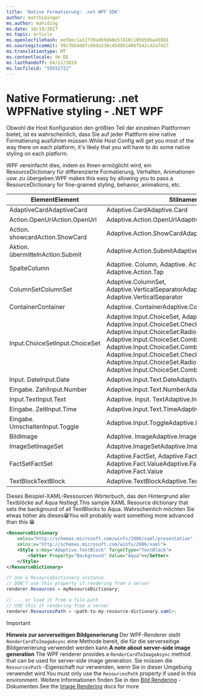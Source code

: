 ```yaml
---
title: 'Native Formatierung: .net WPF SDK'
author: matthidinger
ms.author: mahiding
ms.date: 10/19/2017
ms.topic: article
ms.openlocfilehash: ee5bec1a11f39ad69d40e57410c105b50ba45981
ms.sourcegitcommit: 99c7b64d6fc66da336c454951406fb42cd2a7427
ms.translationtype: MT
ms.contentlocale: de-DE
ms.lasthandoff: 04/12/2019
ms.locfileid: "59552722"
---
```

# <a name="native-styling---net-wpf"></a><span data-ttu-id="df9ea-102">Native Formatierung: .net WPF</span><span class="sxs-lookup"><span data-stu-id="df9ea-102">Native styling - .NET WPF</span></span>

<span data-ttu-id="df9ea-103">Obwohl die Host Konfiguration den größten Teil der einzelnen Plattformen bietet, ist es wahrscheinlich, dass Sie auf jeder Plattform eine native Formatierung ausführen müssen.</span><span class="sxs-lookup"><span data-stu-id="df9ea-103">While Host Config will get you most of the way there on each platform, it's likely that you will have to do some native styling on each platform.</span></span> 

<span data-ttu-id="df9ea-104">WPF vereinfacht dies, indem es Ihnen ermöglicht wird, ein ResourceDictionary für differenzierte Formatierung, Verhalten, Animationen usw. zu übergeben.</span><span class="sxs-lookup"><span data-stu-id="df9ea-104">WPF makes this easy by allowing you to pass a ResourceDictionary for fine-grained styling, behavior, animations, etc.</span></span>

| <span data-ttu-id="df9ea-105">Element</span><span class="sxs-lookup"><span data-stu-id="df9ea-105">Element</span></span> | <span data-ttu-id="df9ea-106">Stilnamen</span><span class="sxs-lookup"><span data-stu-id="df9ea-106">Style names</span></span> |
|---|---|
| <span data-ttu-id="df9ea-107">AdaptiveCard</span><span class="sxs-lookup"><span data-stu-id="df9ea-107">AdaptiveCard</span></span> | <span data-ttu-id="df9ea-108">Adaptive.Card</span><span class="sxs-lookup"><span data-stu-id="df9ea-108">Adaptive.Card</span></span>| 
| <span data-ttu-id="df9ea-109">Action.OpenUrl</span><span class="sxs-lookup"><span data-stu-id="df9ea-109">Action.OpenUrl</span></span>  | <span data-ttu-id="df9ea-110">Adaptive.Action.OpenUrl</span><span class="sxs-lookup"><span data-stu-id="df9ea-110">Adaptive.Action.OpenUrl</span></span>  |
| <span data-ttu-id="df9ea-111">Action. showcard</span><span class="sxs-lookup"><span data-stu-id="df9ea-111">Action.ShowCard</span></span> | <span data-ttu-id="df9ea-112">Adaptive.Action.ShowCard</span><span class="sxs-lookup"><span data-stu-id="df9ea-112">Adaptive.Action.ShowCard</span></span> |
| <span data-ttu-id="df9ea-113">Aktion. übermitteln</span><span class="sxs-lookup"><span data-stu-id="df9ea-113">Action.Submit</span></span>  | <span data-ttu-id="df9ea-114">Adaptive.Action.Submit</span><span class="sxs-lookup"><span data-stu-id="df9ea-114">Adaptive.Action.Submit</span></span>  |
| <span data-ttu-id="df9ea-115">Spalte</span><span class="sxs-lookup"><span data-stu-id="df9ea-115">Column</span></span> | <span data-ttu-id="df9ea-116">Adaptive. Column, Adaptive. Action. Tap</span><span class="sxs-lookup"><span data-stu-id="df9ea-116">Adaptive.Column, Adaptive.Action.Tap</span></span> |
| <span data-ttu-id="df9ea-117">ColumnSet</span><span class="sxs-lookup"><span data-stu-id="df9ea-117">ColumnSet</span></span> | <span data-ttu-id="df9ea-118">Adaptive.ColumnSet, Adaptive.VerticalSeparator</span><span class="sxs-lookup"><span data-stu-id="df9ea-118">Adaptive.ColumnSet, Adaptive.VerticalSeparator</span></span> |
| <span data-ttu-id="df9ea-119">Container</span><span class="sxs-lookup"><span data-stu-id="df9ea-119">Container</span></span> | <span data-ttu-id="df9ea-120">Adaptive. Container</span><span class="sxs-lookup"><span data-stu-id="df9ea-120">Adaptive.Container</span></span>|
| <span data-ttu-id="df9ea-121">Input.ChoiceSet</span><span class="sxs-lookup"><span data-stu-id="df9ea-121">Input.ChoiceSet</span></span> | <span data-ttu-id="df9ea-122">Adaptive.Input.ChoiceSet,  Adaptive.Input.ChoiceSet.ComboBox, Adaptive.Input.ChoiceSet.CheckBox,  Adaptive.Input.ChoiceSet.Radio,  Adaptive.Input.ChoiceSet.ComboBoxItem</span><span class="sxs-lookup"><span data-stu-id="df9ea-122">Adaptive.Input.ChoiceSet,  Adaptive.Input.ChoiceSet.ComboBox, Adaptive.Input.ChoiceSet.CheckBox,  Adaptive.Input.ChoiceSet.Radio,  Adaptive.Input.ChoiceSet.ComboBoxItem</span></span> |
| <span data-ttu-id="df9ea-123">Input. Date</span><span class="sxs-lookup"><span data-stu-id="df9ea-123">Input.Date</span></span> | <span data-ttu-id="df9ea-124">Adaptive.Input.Text.Date</span><span class="sxs-lookup"><span data-stu-id="df9ea-124">Adaptive.Input.Text.Date</span></span>
| <span data-ttu-id="df9ea-125">Eingabe. Zahl</span><span class="sxs-lookup"><span data-stu-id="df9ea-125">Input.Number</span></span> | <span data-ttu-id="df9ea-126">Adaptive.Input.Text.Number</span><span class="sxs-lookup"><span data-stu-id="df9ea-126">Adaptive.Input.Text.Number</span></span> |
| <span data-ttu-id="df9ea-127">Input.Text</span><span class="sxs-lookup"><span data-stu-id="df9ea-127">Input.Text</span></span> | <span data-ttu-id="df9ea-128">Adaptive. Input. Text</span><span class="sxs-lookup"><span data-stu-id="df9ea-128">Adaptive.Input.Text</span></span> |
| <span data-ttu-id="df9ea-129">Eingabe. Zeit</span><span class="sxs-lookup"><span data-stu-id="df9ea-129">Input.Time</span></span> | <span data-ttu-id="df9ea-130">Adaptive.Input.Text.Time</span><span class="sxs-lookup"><span data-stu-id="df9ea-130">Adaptive.Input.Text.Time</span></span> |
| <span data-ttu-id="df9ea-131">Eingabe. Umschalten</span><span class="sxs-lookup"><span data-stu-id="df9ea-131">Input.Toggle</span></span>| <span data-ttu-id="df9ea-132">Adaptive.Input.Toggle</span><span class="sxs-lookup"><span data-stu-id="df9ea-132">Adaptive.Input.Toggle</span></span>|
| <span data-ttu-id="df9ea-133">Bild</span><span class="sxs-lookup"><span data-stu-id="df9ea-133">Image</span></span>  | <span data-ttu-id="df9ea-134">Adaptive. Image</span><span class="sxs-lookup"><span data-stu-id="df9ea-134">Adaptive.Image</span></span> |
| <span data-ttu-id="df9ea-135">ImageSet</span><span class="sxs-lookup"><span data-stu-id="df9ea-135">ImageSet</span></span>  | <span data-ttu-id="df9ea-136">Adaptive.ImageSet</span><span class="sxs-lookup"><span data-stu-id="df9ea-136">Adaptive.ImageSet</span></span> |
| <span data-ttu-id="df9ea-137">FactSet</span><span class="sxs-lookup"><span data-stu-id="df9ea-137">FactSet</span></span> | <span data-ttu-id="df9ea-138">Adaptive.FactSet, Adaptive.Fact.Title, Adaptive.Fact.Value</span><span class="sxs-lookup"><span data-stu-id="df9ea-138">Adaptive.FactSet, Adaptive.Fact.Title, Adaptive.Fact.Value</span></span> |
| <span data-ttu-id="df9ea-139">TextBlock</span><span class="sxs-lookup"><span data-stu-id="df9ea-139">TextBlock</span></span>  | <span data-ttu-id="df9ea-140">Adaptive.TextBlock</span><span class="sxs-lookup"><span data-stu-id="df9ea-140">Adaptive.TextBlock</span></span> |

<span data-ttu-id="df9ea-141">Dieses Beispiel-XAML-Ressourcen Wörterbuch, das den Hintergrund aller Textblöcke auf Aqua festlegt.</span><span class="sxs-lookup"><span data-stu-id="df9ea-141">This sample XAML Resource dictionary that sets the background of all TextBlocks to Aqua.</span></span> <span data-ttu-id="df9ea-142">Wahrscheinlich möchten Sie etwas höher als dieses😁</span><span class="sxs-lookup"><span data-stu-id="df9ea-142">You will probably want something more advanced than this 😁</span></span>

```xml
<ResourceDictionary
    xmlns="http://schemas.microsoft.com/winfx/2006/xaml/presentation" 
    xmlns:x="http://schemas.microsoft.com/winfx/2006/xaml">
    <Style x:Key="Adaptive.TextBlock" TargetType="TextBlock">
        <Setter Property="Background" Value="Aqua"></Setter>
    </Style>
</ResourceDictionary>
```
```csharp
// Use a ResourceDictionary instance
// DON'T use this property if rendering from a server
renderer.Resources = myResourceDictionary;

// ... or load it from a file path
// USE this if rendering from a server
renderer.ResourcesPath = <path-to-my-resource-dictionary.xaml>;
```

> [!IMPORTANT]
> <span data-ttu-id="df9ea-143">**Hinweis zur serverseitigen Bildgenerierung** Der WPF-Renderer stellt `RenderCardToImageAsync` eine Methode bereit, die für die serverseitige Bildgenerierung verwendet werden kann.</span><span class="sxs-lookup"><span data-stu-id="df9ea-143">**A note about server-side image generation** The WPF renderer provides a `RenderCardToImageAsync` method that can be used for server-side image generation.</span></span> <span data-ttu-id="df9ea-144">Sie müssen die `ResourcesPath` -Eigenschaft nur verwenden, wenn Sie in dieser Umgebung verwendet wird.</span><span class="sxs-lookup"><span data-stu-id="df9ea-144">You must only use the `ResourcesPath` property if used in this environment.</span></span> <span data-ttu-id="df9ea-145">Weitere Informationen finden Sie in den [Bild Rendering](../net-image/getting-started.md) -Dokumenten.</span><span class="sxs-lookup"><span data-stu-id="df9ea-145">See the [Image Rendering](../net-image/getting-started.md) docs for more</span></span>